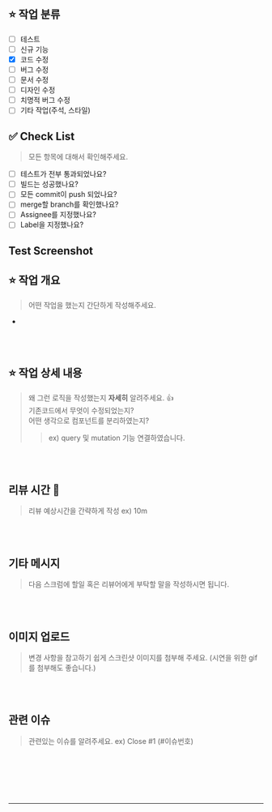 ## ⭐ 작업 분류
- [ ] 테스트
- [ ] 신규 기능
- [X] 코드 수정
- [ ] 버그 수정
- [ ] 문서 수정
- [ ] 디자인 수정
- [ ] 치명적 버그 수정
- [ ] 기타 작업(주석, 스타일)

## ✅ Check List 
> 모든 항목에 대해서 확인해주세요.
- [ ] 테스트가 전부 통과되었나요?  
- [ ] 빌드는 성공했나요?
- [ ] 모든 commit이 push 되었나요?
- [ ] merge할 branch를 확인했나요?
- [ ] Assignee를 지정했나요?
- [ ] Label을 지정했나요?

## Test Screenshot
<!-- 아래 첨부 -->


## ⭐ 작업 개요
> 어떤 작업을 했는지 간단하게 작성해주세요.
<!-- 아래 작성 -->
- 



<br><br>
## ⭐ 작업 상세 내용
> 왜 그런 로직을 작성했는지 **자세히** 알려주세요. 👍  
기존코드에서 무엇이 수정되었는지?  
어떤 생각으로 컴포넌트를 분리하였는지?  
> >  ex) query 및 mutation 기능 연결하였습니다.  
<!-- 아래 작성 -->



<br><br>
## 리뷰 시간 🌼
> 리뷰 예상시간을 간략하게 작성 ex) 10m
<!-- 아래 작성 -->



<br><br>
## 기타 메시지
> 다음 스크럼에 할일 혹은 리뷰어에게 부탁할 말을 작성하시면 됩니다.
<!-- 아래 작성 -->



<br><br>
## 이미지 업로드
> 변경 사항을 참고하기 쉽게 스크린샷 이미지를 첨부해 주세요. (시연을 위한 gif를 첨부해도 좋습니다.)
<!-- 아래 작성 -->



<br><br>
## 관련 이슈
> 관련있는 이슈를 알려주세요.
> ex) Close #1 (#이슈번호)
<!-- 아래 작성 -->



<br><br><br><br><br>
<hr>
